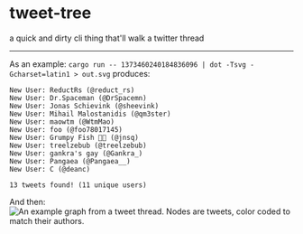 # tweet-tree

a quick and dirty cli thing that'll walk a twitter thread

---

As an example: `cargo run -- 1373460240184836096 | dot -Tsvg -Gcharset=latin1 > out.svg` produces:

```plain
New User: ReductRs (@reduct_rs)
New User: Dr.Spaceman (@DrSpacemn)
New User: Jonas Schievink (@sheevink)
New User: Mihail Malostanidis (@qm3ster)
New User: maowtm (@WtmMao)
New User: foo (@foo78017145)
New User: Grumpy Fish 🌹🏴 (@jnsq)
New User: treelzebub (@treelzebub)
New User: gankra's gay (@Gankra_)
New User: Pangaea (@Pangaea__)
New User: C (@deanc)

13 tweets found! (11 unique users)
```

And then:
![An example graph from a tweet thread. Nodes are tweets, color coded to match their authors.](https://raw.githubusercontent.com/wiki/rrbutani/tweet-tree/example.svg)

